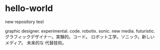 # hello-world
new repository test

graphic designer. experimental. code. 
robotix. sonic. new media. futuristic. 
グラフィックデザイナー。実験的。コード。 
ロボット工学。ソニック。新しいメディア。
未来的な 代替技術。
